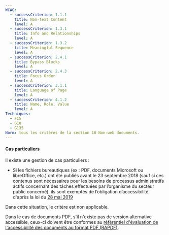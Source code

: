 ```yaml
---
WCAG:
  - successCriterion: 1.1.1
    title: Non-text Content
    level: A
  - successCriterion: 1.3.1
    title: Info and Relationships
    level: A
  - successCriterion: 1.3.2
    title: Meaningful Sequence
    level: A
  - successCriterion: 2.4.1
    title: Bypass Blocks
    level: A
  - successCriterion: 2.4.3
    title: Focus Order
    level: A
  - successCriterion: 3.1.1
    title: Language of Page
    level: A
  - successCriterion: 4.1.2
    title: Name, Role, Value
    level: A
Techniques:
  - F15
  - G10
  - G135
Norm: tous les critères de la section 10 Non-web documents.
---
```


#### Cas particuliers

Il existe une gestion de cas particuliers :

- Si les fichiers bureautiques (ex : PDF, documents Microsoft ou libreOffice, etc.) ont été publiés avant le 23 septembre 2018 (sauf si ces contenus sont nécessaires pour les besoins de processus administratifs actifs concernant des tâches effectuées par l’organisme du secteur public concerné), ils sont exemptés de l’obligation d’accessibilité, d'après la loi du [28 mai 2019](http://legilux.public.lu/eli/etat/leg/loi/2019/05/28/a373/jo)

Dans cette situation, le critère est non applicable.

Dans le cas de documents PDF, s'il n'existe pas de version alternative accessible, ceux-ci doivent être conformes au [référentiel d'évaluation de l'accessibilité des documents au format PDF (RAPDF)](../rapdf1/index.html).
